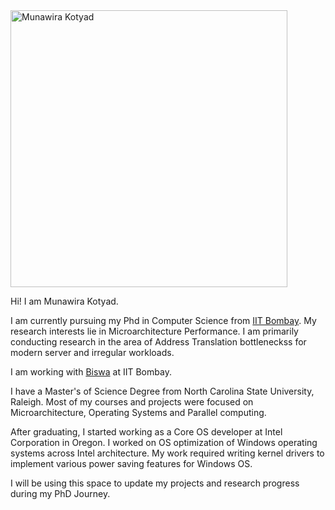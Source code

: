 
<picture>
  <source media="(prefers-color-scheme: light)" srcset="https://lh3.googleusercontent.com/CponpGuuHnqwf-iAAoYlHjBJ9ZR2Xgnt9y_ubZVRomFYK0xBiHZusM8KW5fTbNjxbuZWikAWXbzUaLKbEL-z5__KP-lP5yBVFInvnVDY6885Lo_1c-5TraX8yrsu58PtXFs1E2Xr5IUywhNJTuCJXv3P4JrCnKv0NUyI_mFUkvIlXfBui5Tk_7HZv7vGVDQXjdU69zCLVL8yM0ONfgnmOuAj-JRTwIb2bmhp3e1uWCzhgk2yhIybuJpLNs84ushZB18WIwAwjx1a_0_ydVdGwwYSnMA-whbg8PRvCxXUhptEgnYLmUQ-WSiMJ3B7pNU-E0KaL3pw-stqyjTVvPinVMKg1Sxa9AiqkrWEkvgINVmaOrEnBp6axQxYWt4ZWVbTlWMnlx3g38ydLHZyDgQWKQePl8gQgCof5k5eUw1bnLL7R0BssM1BG-8x19GS_2BKEYAOXuGh9E9sRzhNplHGwJMz0BrCybxXyMfbftXqhY8xVHlNX-Q_pJX_P24ja6w4pR-CizDt4Wj2Hm8xdns25dw6sKi8XAy7HqFAWbdqda9_4jVNJ6JI9YCEavCNmW0S09HQ--b_eNqI3Qjjc5T465_kWUfTtHt_6q4tYVjWTwoh8KEWalCXyO1W-54BJZUoP6TzYdZHLc0kpGRSLNanCrC6OToQ9hi2sHAQpTVJzuCO_x7ByeunUpW1EubpCob28KBfPNPUmq8pQ0zbvuXv-42KH_sH0RS8ij6i-vkHECe72xNR6d8ZlEUKSF0XQwGgRAsC3rLDKwzpvFFo19UWGbjfqsILcq9SLZkPX2Ee3HzfPjX_IbMumWbPK7lJ74PEsygV_fLf7cWcyy2WM9UOTfDNK87u_dVMZwTQiqvF6eTMXTotw7qo0SvwmeafdH3hbr8RmY8mhz2LtiVG82KdnwZh9DYprGw5Eh7_7keC7S5eX6gbXl2zSGcgFyFEtALO6tPl2BeBs3SdhZyTavZAzTcZI2g_6BW7vLKYh1tEUHdvXEUJ00iELZJLnD1XCbaoiTkXpQVOjhl9yNwmQzehGA=w877-h1169-no?authuser=4" width="443" height=auto >
  <img alt="Munawira Kotyad" src="https://lh3.googleusercontent.com/CponpGuuHnqwf-iAAoYlHjBJ9ZR2Xgnt9y_ubZVRomFYK0xBiHZusM8KW5fTbNjxbuZWikAWXbzUaLKbEL-z5__KP-lP5yBVFInvnVDY6885Lo_1c-5TraX8yrsu58PtXFs1E2Xr5IUywhNJTuCJXv3P4JrCnKv0NUyI_mFUkvIlXfBui5Tk_7HZv7vGVDQXjdU69zCLVL8yM0ONfgnmOuAj-JRTwIb2bmhp3e1uWCzhgk2yhIybuJpLNs84ushZB18WIwAwjx1a_0_ydVdGwwYSnMA-whbg8PRvCxXUhptEgnYLmUQ-WSiMJ3B7pNU-E0KaL3pw-stqyjTVvPinVMKg1Sxa9AiqkrWEkvgINVmaOrEnBp6axQxYWt4ZWVbTlWMnlx3g38ydLHZyDgQWKQePl8gQgCof5k5eUw1bnLL7R0BssM1BG-8x19GS_2BKEYAOXuGh9E9sRzhNplHGwJMz0BrCybxXyMfbftXqhY8xVHlNX-Q_pJX_P24ja6w4pR-CizDt4Wj2Hm8xdns25dw6sKi8XAy7HqFAWbdqda9_4jVNJ6JI9YCEavCNmW0S09HQ--b_eNqI3Qjjc5T465_kWUfTtHt_6q4tYVjWTwoh8KEWalCXyO1W-54BJZUoP6TzYdZHLc0kpGRSLNanCrC6OToQ9hi2sHAQpTVJzuCO_x7ByeunUpW1EubpCob28KBfPNPUmq8pQ0zbvuXv-42KH_sH0RS8ij6i-vkHECe72xNR6d8ZlEUKSF0XQwGgRAsC3rLDKwzpvFFo19UWGbjfqsILcq9SLZkPX2Ee3HzfPjX_IbMumWbPK7lJ74PEsygV_fLf7cWcyy2WM9UOTfDNK87u_dVMZwTQiqvF6eTMXTotw7qo0SvwmeafdH3hbr8RmY8mhz2LtiVG82KdnwZh9DYprGw5Eh7_7keC7S5eX6gbXl2zSGcgFyFEtALO6tPl2BeBs3SdhZyTavZAzTcZI2g_6BW7vLKYh1tEUHdvXEUJ00iELZJLnD1XCbaoiTkXpQVOjhl9yNwmQzehGA=w877-h1169-no?authuser=4" width="274" height="auto" />
</picture>


Hi! I am Munawira Kotyad.

I am currently pursuing my Phd in Computer Science from [IIT Bombay](https://www.cse.iitb.ac.in/). My research interests lie in Microarchitecture Performance. I am primarily conducting research in the area of Address Translation bottleneckss for modern server and irregular workloads. 

I am working with [Biswa](https://www.cse.iitb.ac.in/~biswa/) at IIT Bombay.

I have a Master's  of Science Degree from North Carolina State University, Raleigh. Most of my courses and projects were focused on Microarchitecture, Operating Systems and Parallel computing. 

After graduating, I started working as a Core OS developer at Intel Corporation in Oregon. I worked on OS optimization of Windows operating systems across Intel architecture. My work required writing kernel drivers to implement various power saving features for Windows OS. 

I will be using this space to update my projects and research progress during my PhD Journey. 


